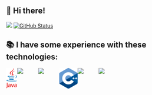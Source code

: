 ## 👋 Hi there!

<a href="https://github.com/rengetsu"><img src="https://github-readme-stats.vercel.app/api/top-langs/?username=rengetsu&theme=dark&hide=blade,C&langs_count=3)"/></a>&nbsp;[![GitHub Status](https://github-readme-stats.vercel.app/api?username=rengetsu&&show_icons=true&theme=dark&line_height=27)](https://maxbase.org)

## 📚 I have some experience with these technologies:

<img align="left" src="https://github.com/Alaamimi/Alaamimi/blob/main/Src/1200px-Java_Logo.svg.png" width="30"/>
<img align="left" src="https://i.ibb.co/7Y1Km6Y/php.png" width="57"/>
<img align="left" src="https://user-images.githubusercontent.com/33583122/122710804-b2513e80-d269-11eb-8f44-a464f830fc7b.png" width="57"/>
<img align="left" src="https://github.com/Alaamimi/Alaamimi/blob/main/Src/1200px-ISO_C%2B%2B_Logo.svg.png" width="50"/>
<img align="left" src="https://i.ibb.co/pjwf1VB/unity-logo.png" width="57"/>
<img align="left" src="https://i.ibb.co/1rtWX0F/OpenGL.png" width="135"/>
